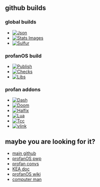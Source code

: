 ## github builds

### global builds

- [![Json](https://github.com/elydre/elydre.github.io/actions/workflows/build-json.yml/badge.svg)](https://github.com/elydre/elydre.github.io)
- [![Stats Images](https://github.com/elydre/stats/actions/workflows/main.yml/badge.svg)](https://github.com/elydre/stats)
- [![Sulfur](https://github.com/elydre/sulfur_lang/actions/workflows/makefile.yml/badge.svg?branch=build)](https://github.com/elydre/sulfur_lang)

### profanOS build

- [![Publish](https://github.com/elydre/profanOS/actions/workflows/publish.yml/badge.svg)](https://github.com/elydre/profanOS)
- [![Checks](https://github.com/elydre/profanOS/actions/workflows/checks.yml/badge.svg)](https://github.com/elydre/profanOS)
- [![Libs](https://github.com/elydre/libs-profan/actions/workflows/makefile.yml/badge.svg)](https://github.com/elydre/libs-profan) 

### profan addons

- [![Dash](https://github.com/elydre/dash-profan/actions/workflows/makefile.yml/badge.svg)](https://github.com/elydre/dash-profan)
- [![Doom](https://github.com/elydre/doom-profan/actions/workflows/makefile.yml/badge.svg)](https://github.com/elydre/doom-profan)
- [![Halfix](https://github.com/elydre/halfix-profan/actions/workflows/makefile.yml/badge.svg)](https://github.com/elydre/halfix-profan)
- [![Lua](https://github.com/elydre/lua-profan/actions/workflows/makefile.yml/badge.svg)](https://github.com/elydre/lua-profan)
- [![Tcc](https://github.com/elydre/tinycc-profan/actions/workflows/makefile.yml/badge.svg)](https://github.com/elydre/tinycc-profan)
- [![vlink](https://github.com/elydre/vlink-profan/actions/workflows/makefile.yml/badge.svg)](https://github.com/elydre/vlink-profan)

## maybe you are looking for it?
- [main github](https://github.com/elydre)
- [profanOS pwp](https://elydre.github.io/profan)
- [profan convs](https://elydre.github.io/md/profan-conv)
- [KEA doc](https://elydre.github.io/kea)
- [profanOS wiki](https://github.com/elydre/profanOS/wiki)
- [computer man](https://www.youtube.com/watch?v=jeg_TJvkSjg)
